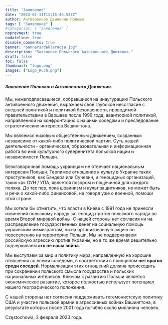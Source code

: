 ```yaml
---
title: "Заявление"
date: "2023-02-11T11:15:45.537Z"
author: Антивоенное Движение Польши
tags: [ "Заявление" ]
#categories: [ "Заявления" ]
noprevnext: true
nodateline: true
disable_comments: true
banner: "banners/deklaracja.jpg"
description: "Заявление Польского Антивоенного Движения."
draft: false
toc: false
thumbnail: "logo.png"
images: ["Logo_Ruch.png"]
---
```


##### Заявление Польского Антивоенного Движения.


Мы, нижеподписавшиеся, собравшиеся на инаугурацию Польского антивоенного движения, выражаем свое глубокое несогласие с внешней политикой и политикой безопасности, проводимой правительствами в Варшаве после 1999 года, авантюрной политикой, направленной на конфронтацию с нашими соседями и преследование стратегических интересов Вашингтона.


Мы являемся низовым общественным движением, созданным независимо от какой-либо политической партии. Суть нашей деятельности - органическая, образовательная и информационная работа во имя культурного суверенитета польской нации и независимости Польши.


Безоговорочная помощь украинцам не отвечает национальным интересам Польши. Терпимое отношение к культу в Украине таких преступников, как Бандера или Сучевич, и геноцидных организаций, таких как ОУН / УПА, является позором и пощечиной для каждого поляка. До тех пор, пока шовинизм и культ
защитников, не может быть и речи о какой-либо финансовой, не говоря уже о военной, помощи этой стране.


Мы хотели бы отметить, что власти в Киеве с 1991 года не принесли извинений польскому народу за геноцид против польского народа во время Второй мировой войны. С нашей стороны нет согласия ни на распределение государственных денег на социальную помощь украинским иммигрантам, ни на организованную акцию по переселению на территорию Польши. Мы не поддерживаем российскую агрессию против Украины, но в то же время решительно подчеркиваем __это не наша война__.


Мы выступаем за мир и политику мира, направленную на хорошие отношения со всеми соседями, в соответствии с принципом __нет врагов среди соседей__. Нормализация этих отношений должна происходить при сохранении польского смысла государства и польских национальных интересов. Ключом к развитию Польши является экономическое развитие, которое полностью использует потенциал нашего географического положения.


С нашей стороны нет согласия поддерживать гегемонистскую политику США и участие польской армии в агрессивных войнах Вашингтона, в результате которых после 2001 года погибло около миллиона человек.


Częstochowa, 3 февраля 2023 года.